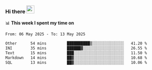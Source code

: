 ### Hi there <a href="https://www.gautamkrishnar.com/"><img src="https://media.giphy.com/media/hvRJCLFzcasrR4ia7z/giphy.gif" width="25px"></a>

📊 **This week I spent my time on**

<!--START_SECTION:waka-->

```txt
From: 06 May 2025 - To: 13 May 2025

Other      54 mins         ██████████▒░░░░░░░░░░░░░░   41.20 %
INI        35 mins         ██████▓░░░░░░░░░░░░░░░░░░   26.55 %
Text       15 mins         ███░░░░░░░░░░░░░░░░░░░░░░   11.50 %
Markdown   14 mins         ██▓░░░░░░░░░░░░░░░░░░░░░░   10.68 %
SQL        13 mins         ██▓░░░░░░░░░░░░░░░░░░░░░░   10.06 %
```

<!--END_SECTION:waka-->

